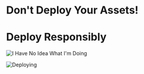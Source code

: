 # Don't Deploy Your Assets!


# Deploy Responsibly


![I Have No Idea What I'm Doing](http://i0.kym-cdn.com/photos/images/newsfeed/000/234/786/bf7.gif) <!-- .element: width="100%" -->


![Deploying](https://lh6.googleusercontent.com/-mZlpI0ceJgA/T6GxtDMkMzI/AAAAAAAAAZg/slvbOJjzdkY/s413/compiling-new.png) <!-- .element: width="100%" -->

